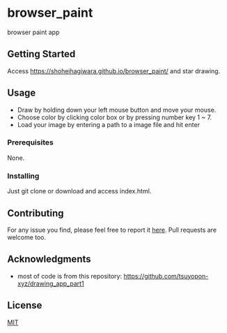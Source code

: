 # browser_paint
browser paint app

## Getting Started

Access https://shoheihagiwara.github.io/browser_paint/ and star drawing.

## Usage

- Draw by holding down your left mouse button and move your mouse.
- Choose color by clicking color box or by pressing number key 1 ~ 7.
- Load your image by entering a path to a image file and hit enter



### Prerequisites

None.


### Installing

Just git clone or download and access index.html.

## Contributing

For any issue you find, please feel free to report it [here](https://github.com/shoheihagiwara/halibor/issues).
Pull requests are welcome too.

## Acknowledgments

* most of code is from this repository: https://github.com/tsuyopon-xyz/drawing_app_part1

## License
[MIT](https://choosealicense.com/licenses/mit/)
